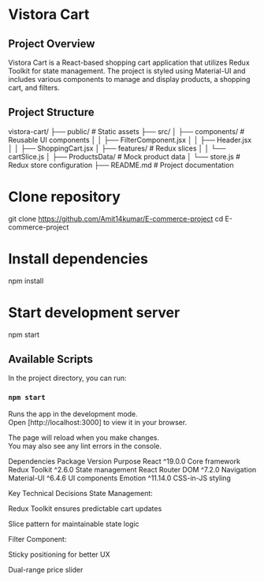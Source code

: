 # Vistora Cart

## Project Overview
Vistora Cart is a React-based shopping cart application that utilizes Redux Toolkit for state management. The project is styled using Material-UI and includes various components to manage and display products, a shopping cart, and filters.

## Project Structure
vistora-cart/
├── public/                 # Static assets
├── src/
│   ├── components/         # Reusable UI components
│   │   ├── FilterComponent.jsx
│   │   ├── Header.jsx
│   │   ├── ShoppingCart.jsx
│   ├── features/           # Redux slices
│   │   └── cartSlice.js
│   ├── ProductsData/       # Mock product data
│   └── store.js            # Redux store configuration
├── README.md               # Project documentation

# Clone repository
git clone https://github.com/Amit14kumar/E-commerce-project
cd E-commerce-project

# Install dependencies
npm install

# Start development server
npm start

## Available Scripts

In the project directory, you can run:

### `npm start`

Runs the app in the development mode.\
Open [http://localhost:3000] to view it in your browser.

The page will reload when you make changes.\
You may also see any lint errors in the console.

Dependencies
Package	Version	Purpose
React	^19.0.0	Core framework
Redux Toolkit	^2.6.0	State management
React Router DOM	^7.2.0	Navigation
Material-UI	^6.4.6	UI components
Emotion	^11.14.0	CSS-in-JS styling

Key Technical Decisions
State Management:

Redux Toolkit ensures predictable cart updates

Slice pattern for maintainable state logic

Filter Component:

Sticky positioning for better UX

Dual-range price slider
